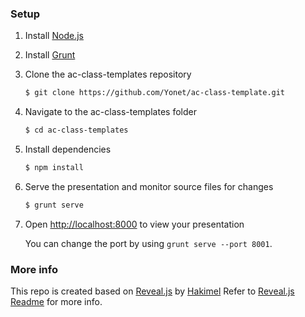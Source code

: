 
### Setup

1. Install [Node.js](http://nodejs.org/)

2. Install [Grunt](http://gruntjs.com/getting-started#installing-the-cli)

4. Clone the ac-class-templates repository
   ```sh
   $ git clone https://github.com/Yonet/ac-class-template.git
   ```

5. Navigate to the ac-class-templates folder
   ```sh
   $ cd ac-class-templates
   ```

6. Install dependencies
   ```sh
   $ npm install
   ```

7. Serve the presentation and monitor source files for changes
   ```sh
   $ grunt serve
   ```

8. Open <http://localhost:8000> to view your presentation

   You can change the port by using `grunt serve --port 8001`.
  
  
  ### More info
  
  This repo is created based on [Reveal.js](https://github.com/hakimel/reveal.js) by [Hakimel](https://github.com/hakimel)
  Refer to [Reveal.js Readme](https://github.com/hakimel/reveal.js#revealjs-) for more info. 
  
  
  
  
